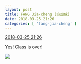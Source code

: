```yaml
---
layout: post
title: FANG Jia-cheng (方加成)
date: 2018-03-25 21:26
categories: [ 'fang-jia-cheng' ]
---
```


<div class="weibo-info">
  <a href="https://weibo.com/6505661195/G939NosL8">2018-03-25 21:26</a>
</div>

Yes! Class is over!

<!-- more -->

<a href="https://wx1.sinaimg.cn/mw690/0076h5Fhgy1fppdtzqu57j30u01hchdt.jpg">
  <img class="weibo-pic-preview" src="https://wx1.sinaimg.cn/orj360/0076h5Fhgy1fppdtzqu57j30u01hchdt.jpg" />
</a>
